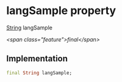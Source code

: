 


# langSample property







[String](https:api.flutter.dev/flutter/dart-core/String-class.html) langSample
  
_\<span class="feature"\>final\</span\>_






## Implementation

```dart
final String langSample;
```








